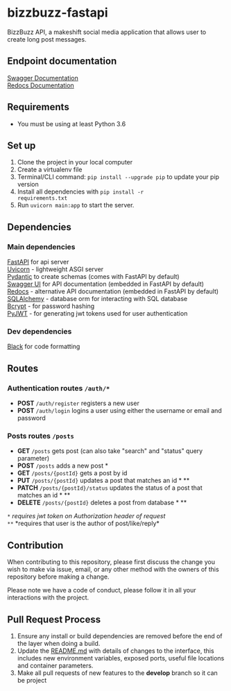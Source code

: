 # bizzbuzz-fastapi

BizzBuzz API, a makeshift social media application that allows user to create long post messages.

## Endpoint documentation

[Swagger Documentation](http://localhost:8000/docs "BizzBuzz FastAPI Swagger Documentation")<br>
[Redocs Documentation](http://localhost:8000/redoc "BizzBuzz FastAPI Redoc Documentation")<br>

## Requirements

- You must be using at least Python 3.6

## Set up

1. Clone the project in your local computer
2. Create a virtualenv file
3. Terminal/CLI command: <code>pip install --upgrade pip</code> to update your pip version
4. Install all dependencies with <code>pip install -r requirements.txt</code>
5. Run <code>uvicorn main:app</code> to start the server.

## Dependencies

### Main dependencies

[FastAPI](https://fastapi.tiangolo.com "fastAPI") for api server<br>
[Uvicorn](https://www.uvicorn.org/ "uvicorn") - lightweight ASGI server<br>
[Pydantic](https://pydantic-docs.helpmanual.io/ "pydantic docs") to create schemas (comes with FastAPI by default)<br>
[Swagger UI](https://swagger.io/ "swagger ui website") for API documentation (embedded in FastAPI by default)<br>
[Redocs](https://redoc.ly/ "Redocly website") - alternative API documentation (embedded in FastAPI by default)<br>
[SQLAlchemy](https://www.sqlalchemy.org/ "SQLAlchemy") - database orm for interacting with SQL database<br>
[Bcrypt](https://pypi.org/project/bcrypt/ "bcrypt") - for password hashing<br>
[PyJWT](https://pyjwt.readthedocs.io/en/stable/ "PyJWT documentation") - for generating jwt tokens used for user authentication <br>

### Dev dependencies

[Black](https://black.readthedocs.io/en/stable/ "black") for code formatting

## Routes

### Authentication routes <code>/auth/\*</code>

- **POST** <code>/auth/register</code> registers a new user
- **POST** <code>/auth/login</code> logins a user using either the username or email and password

### Posts routes <code>/posts</code>

- **GET** <code>/posts</code> gets post (can also take "search" and "status" query parameter)
- **POST** <code>/posts</code> adds a new post \*
- **GET** <code>/posts/{postId}</code> gets a post by id
- **PUT** <code>/posts/{postId}</code> updates a post that matches an id \* \*\*
- **PATCH** <code>/posts/{postId}/status</code> updates the status of a post that matches an id \* \*\*
- **DELETE** <code>/posts/{postId}</code> deletes a post from database \* \*\*

<code>*</code> *requires jwt token on Authorization header of request* <br>
<code>\*\*</code> *requires that user is the author of post/like/reply\*

## Contribution

When contributing to this repository, please first discuss the change you wish to make via issue, email, or any other method with the owners of this repository before making a change.

Please note we have a code of conduct, please follow it in all your interactions with the project.

## Pull Request Process

1. Ensure any install or build dependencies are removed before the end of the layer when doing a build.
2. Update the [README.md](/README.md "README.md") with details of changes to the interface, this includes new environment variables, exposed ports, useful file locations and container parameters.
3. Make all pull requests of new features to the **develop** branch so it can be project

